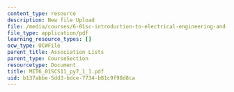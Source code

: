 ```yaml
---
content_type: resource
description: New file Upload
file: /media/courses/6-01sc-introduction-to-electrical-engineering-and-computer-science-i-spring-2011/b137abbe5dd3bdce7734b81c9f98d8ca_MIT6_01SCS11_py7_1_1.pdf
file_type: application/pdf
learning_resource_types: []
ocw_type: OCWFile
parent_title: Association Lists
parent_type: CourseSection
resourcetype: Document
title: MIT6_01SCS11_py7_1_1.pdf
uid: b137abbe-5dd3-bdce-7734-b81c9f98d8ca
---
```


